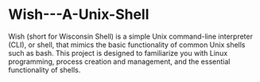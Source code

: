 # Wish---A-Unix-Shell
Wish (short for Wisconsin Shell) is a simple Unix command-line interpreter (CLI), or shell, that mimics the basic functionality of common Unix shells such as bash. This project is designed to familiarize you with Linux programming, process creation and management, and the essential functionality of shells.
